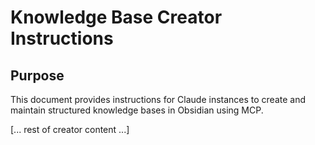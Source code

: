 # Knowledge Base Creator Instructions

## Purpose
This document provides instructions for Claude instances to create and maintain structured knowledge bases in Obsidian using MCP.

[... rest of creator content ...]